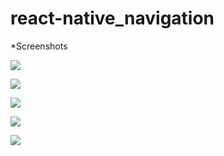 # react-native_navigation

*Screenshots

![](https://github.com/tlhbyrz/react-native_navigation/blob/master/assets/screenshots/1.png)

![](https://github.com/tlhbyrz/react-native_navigation/blob/master/assets/screenshots/2.png)

![](https://github.com/tlhbyrz/react-native_navigation/blob/master/assets/screenshots/3.png)

![](https://github.com/tlhbyrz/react-native_navigation/blob/master/assets/screenshots/4.png)

![](https://github.com/tlhbyrz/react-native_navigation/blob/master/assets/screenshots/5.png)
